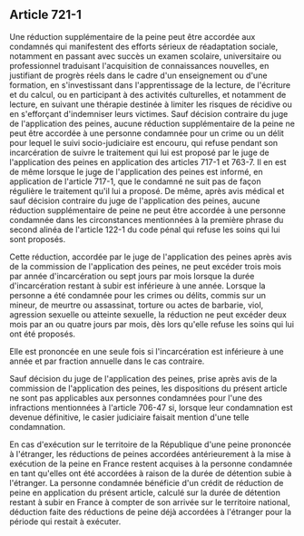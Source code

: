 Article 721-1
----
Une réduction supplémentaire de la peine peut être accordée aux condamnés qui
manifestent des efforts sérieux de réadaptation sociale, notamment en passant
avec succès un examen scolaire, universitaire ou professionnel traduisant
l'acquisition de connaissances nouvelles, en justifiant de progrès réels dans le
cadre d'un enseignement ou d'une formation, en s'investissant dans
l'apprentissage de la lecture, de l'écriture et du calcul, ou en participant à
des activités culturelles, et notamment de lecture, en suivant une thérapie
destinée à limiter les risques de récidive ou en s'efforçant d'indemniser leurs
victimes. Sauf décision contraire du juge de l'application des peines, aucune
réduction supplémentaire de la peine ne peut être accordée à une personne
condamnée pour un crime ou un délit pour lequel le suivi socio-judiciaire est
encouru, qui refuse pendant son incarcération de suivre le traitement qui lui
est proposé par le juge de l'application des peines en application des articles
717-1 et 763-7. Il en est de même lorsque le juge de l'application des peines
est informé, en application de l'article 717-1, que le condamné ne suit pas de
façon régulière le traitement qu'il lui a proposé. De même, après avis médical
et sauf décision contraire du juge de l'application des peines, aucune réduction
supplémentaire de peine ne peut être accordée à une personne condamnée dans les
circonstances mentionnées à la première phrase du second alinéa de l'article
122-1 du code pénal qui refuse les soins qui lui sont proposés.

Cette réduction, accordée par le juge de l'application des peines après avis de
la commission de l'application des peines, ne peut excéder trois mois par année
d'incarcération ou sept jours par mois lorsque la durée d'incarcération restant
à subir est inférieure à une année. Lorsque la personne a été condamnée pour les
crimes ou délits, commis sur un mineur, de meurtre ou assassinat, torture ou
actes de barbarie, viol, agression sexuelle ou atteinte sexuelle, la réduction
ne peut excéder deux mois par an ou quatre jours par mois, dès lors qu'elle
refuse les soins qui lui ont été proposés.

Elle est prononcée en une seule fois si l'incarcération est inférieure à une
année et par fraction annuelle dans le cas contraire.

Sauf décision du juge de l'application des peines, prise après avis de la
commission de l'application des peines, les dispositions du présent article ne
sont pas applicables aux personnes condamnées pour l'une des infractions
mentionnées à l'article 706-47 si, lorsque leur condamnation est devenue
définitive, le casier judiciaire faisait mention d'une telle condamnation.

En cas d'exécution sur le territoire de la République d'une peine prononcée à
l'étranger, les réductions de peines accordées antérieurement à la mise à
exécution de la peine en France restent acquises à la personne condamnée en tant
qu'elles ont été accordées à raison de la durée de détention subie à l'étranger.
La personne condamnée bénéficie d'un crédit de réduction de peine en application
du présent article, calculé sur la durée de détention restant à subir en France
à compter de son arrivée sur le territoire national, déduction faite des
réductions de peine déjà accordées à l'étranger pour la période qui restait à
exécuter.
